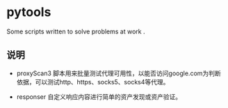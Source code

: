 # pytools
Some scripts written to solve problems at work .

说明
---

* proxyScan3
脚本用来批量测试代理可用性，以能否访问google.com为判断依据，可以测试http、https、socks5、socks4等代理。

* responser
自定义响应内容进行简单的资产发现或资产验证。

